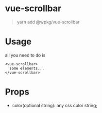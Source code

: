 # vue-scrollbar
> yarn add @wpkg/vue-scrollbar

# Usage
all you need to do is
```vue
<vue-scrollbar>
  some elements...
</vue-scrollbar>
```

# Props
+ color(optional string): any css color string;
